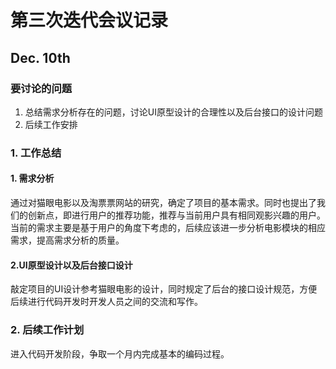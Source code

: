 # 第三次迭代会议记录
## Dec. 10th

### 要讨论的问题
 1. 总结需求分析存在的问题，讨论UI原型设计的合理性以及后台接口的设计问题
 2. 后续工作安排
 
 
### 1. 工作总结
#### 1. 需求分析
  通过对猫眼电影以及淘票票网站的研究，确定了项目的基本需求。同时也提出了我们的创新点，即进行用户的推荐功能，推荐与当前用户具有相同观影兴趣的用户。当前的需求主要是基于用户的角度下考虑的，后续应该进一步分析电影模块的相应需求，提高需求分析的质量。
#### 2.UI原型设计以及后台接口设计
  敲定项目的UI设计参考猫眼电影的设计，同时规定了后台的接口设计规范，方便后续进行代码开发时开发人员之间的交流和写作。

### 2. 后续工作计划
  进入代码开发阶段，争取一个月内完成基本的编码过程。

